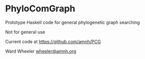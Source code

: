 PhyloComGraph
=============
Prototype Haskell code for general phylogenetic graph searching

Not for general use

Current code at https://github.com/amnh/PCG

Ward Wheeler
wheeler@amnh.org
